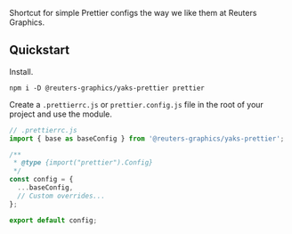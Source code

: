 Shortcut for simple Prettier configs the way we like them at Reuters Graphics.

## Quickstart

Install.

```console
npm i -D @reuters-graphics/yaks-prettier prettier
```

Create a `.prettierrc.js` or `prettier.config.js` file in the root of your project and use the module.

```typescript
// .prettierrc.js
import { base as baseConfig } from '@reuters-graphics/yaks-prettier';

/**
 * @type {import("prettier").Config}
 */
const config = {
  ...baseConfig,
  // Custom overrides...
};

export default config;
```
